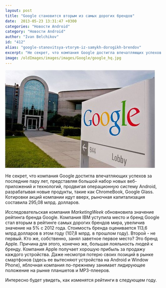 ```yaml
---
layout: post
title: "Google становится вторым из самых дорогих брендов"
date:  2013-05-23 13:31:47 +0300
categories: "Новости Android"
category: "Новости Android"
author: "Ivan Belchikov"
id: "412"
alias: "google-stanovitsya-vtorym-iz-samykh-dorogikh-brendov"
excerpt: "Не секрет, что компания Google достигла впечатляющих успехов за последние пару лет, представляя большой набор новых веб-приложений и технологий, продвигая операционную систему Android, разрабатывая новые продукты, такие как ChromeBook, Google Glass. Котировки акций компании идут вверх, рыночная капитализация составила 295,08 млрд. долларов."
image: /oldImages/images/images/Google/google_hq.jpg
---
```

<img src="/oldImages/images/images/Google/google_hq.jpg" alt="Кампус компании Google" />

Не секрет, что компания Google достигла впечатляющих успехов за последние пару лет, представляя большой набор новых веб-приложений и технологий, продвигая операционную систему Android, разрабатывая новые продукты, такие как ChromeBook, Google Glass. Котировки акций компании идут вверх, рыночная капитализация составила 295,08 млрд. долларов.


Исследовательская компания <em >MarketingWeek</em> обновновила значение рейтинга бренда Google. Компания IBM уступила место и бренд Google стал вторым в рейтинге самых дорогих брендов мира, увеличив значение на 5% с 2012 года. Стоимость бренда оценивается 113,6 млрд долларов в этом году (107,8 млрд. в прошлом году). Второй - не первый. Кто же, собственно, занял заветное первое место? Это бренд Apple. Причина для этого, конечно же, большая лояльность людей к бренду. Компания Apple получает хорошую прибыль за продажу каждого устройства. Даже несмотря потерю своих позиций в рынке смартфонов (здесь ее вытесняют устройства на Android и Window Phone), яблочная компания по-прежнему занимает лидирующее положение на рынке планшетов и MP3-плееров. 

Интересно будет увидеть, как изменятся рейтинги в следующем году.
